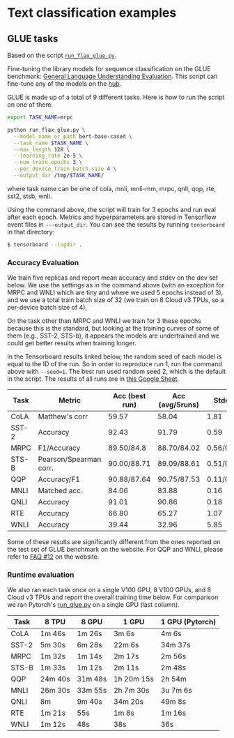 <!---
Copyright 2021 The Google Flax Team Authors and HuggingFace Team. All rights reserved.

Licensed under the Apache License, Version 2.0 (the "License");
you may not use this file except in compliance with the License.
You may obtain a copy of the License at

    http://www.apache.org/licenses/LICENSE-2.0

Unless required by applicable law or agreed to in writing, software
distributed under the License is distributed on an "AS IS" BASIS,
WITHOUT WARRANTIES OR CONDITIONS OF ANY KIND, either express or implied.
See the License for the specific language governing permissions and
limitations under the License.
-->

# Text classification examples

## GLUE tasks

Based on the script [`run_flax_glue.py`](https://github.com/huggingface/transformers/blob/master/examples/flax/text-classification/run_flax_glue.py).

Fine-tuning the library models for sequence classification on the GLUE benchmark: [General Language Understanding
Evaluation](https://gluebenchmark.com/). This script can fine-tune any of the models on the [hub](https://huggingface.co/models).

GLUE is made up of a total of 9 different tasks. Here is how to run the script on one of them:

```bash
export TASK_NAME=mrpc

python run_flax_glue.py \
  --model_name_or_path bert-base-cased \
  --task_name $TASK_NAME \
  --max_length 128 \
  --learning_rate 2e-5 \
  --num_train_epochs 3 \
  --per_device_train_batch_size 4 \
  --output_dir /tmp/$TASK_NAME/
```

where task name can be one of cola, mnli, mnli-mm, mrpc, qnli, qqp, rte, sst2, stsb, wnli.

Using the command above, the script will train for 3 epochs and run eval after each epoch. 
Metrics and hyperparameters are stored in Tensorflow event files in `---output_dir`.
You can see the results by running `tensorboard` in that directory:

```bash
$ tensorboard --logdir .
```

### Accuracy Evaluation

We train five replicas and report mean accuracy and stdev on the dev set below.
We use the settings as in the command above (with an exception for MRPC and
WNLI which are tiny and where we used 5 epochs instead of 3), and we use a total
train batch size of 32 (we train on 8 Cloud v3 TPUs, so a per-device batch size of 4),

On the task other than MRPC and WNLI we train for 3 these epochs because this is the standard,
but looking at the training curves of some of them (e.g., SST-2, STS-b), it appears the models
are undertrained and we could get better results when training longer.

In the Tensorboard results linked below, the random seed of each model is equal to the ID of the run. So in order to reproduce run 1, run the command above with `--seed=1`. The best run used random seed 2, which is the default in the script. The results of all runs are in [this Google Sheet](https://docs.google.com/spreadsheets/d/1zKL_xn32HwbxkFMxB3ftca-soTHAuBFgIhYhOhCnZ4E/edit?usp=sharing).


| Task  | Metric                       | Acc (best run) | Acc (avg/5runs) | Stdev     | Metrics                                                                  |
|-------|------------------------------|----------------|-----------------|-----------|--------------------------------------------------------------------------|
| CoLA  | Matthew's corr               | 59.57          | 58.04           | 1.81      | [tfhub.dev](https://tensorboard.dev/experiment/f4OvQpWtRq6CvddpxGBd0A/)  |
| SST-2 | Accuracy                     | 92.43          | 91.79           | 0.59      | [tfhub.dev](https://tensorboard.dev/experiment/BYFwa49MRTaLIn93DgAEtA/)  |
| MRPC  | F1/Accuracy                  | 89.50/84.8     | 88.70/84.02     | 0.56/0.48 | [tfhub.dev](https://tensorboard.dev/experiment/9ZWH5xwXRS6zEEUE4RaBhQ/)  |
| STS-B | Pearson/Spearman corr.       | 90.00/88.71    | 89.09/88.61     | 0.51/0.07 | [tfhub.dev](https://tensorboard.dev/experiment/mUlI5B9QQ0WGEJip7p3Tng/)  |
| QQP   | Accuracy/F1                  | 90.88/87.64    | 90.75/87.53     | 0.11/0.13 | [tfhub.dev](https://tensorboard.dev/experiment/pO6h75L3SvSXSWRcgljXKA/)  |
| MNLI  | Matched acc.                 | 84.06          | 83.88           | 0.16      | [tfhub.dev](https://tensorboard.dev/experiment/LKwaOH18RMuo7nJkESrpKg/)  |
| QNLI  | Accuracy                     | 91.01          | 90.86           | 0.18      | [tfhub.dev](https://tensorboard.dev/experiment/qesXxNcaQhmKxPmbw1sOoA/)  |
| RTE   | Accuracy                     | 66.80          | 65.27           | 1.07      | [tfhub.dev](https://tensorboard.dev/experiment/Z84xC0r6RjyzT4SLqiAbzQ/)  |
| WNLI  | Accuracy                     | 39.44          | 32.96           | 5.85      | [tfhub.dev](https://tensorboard.dev/experiment/gV73w9v0RIKrqVw32PZbAQ/)  |

Some of these results are significantly different from the ones reported on the test set of GLUE benchmark on the
website. For QQP and WNLI, please refer to [FAQ #12](https://gluebenchmark.com/faq) on the website.

### Runtime evaluation

We also ran each task once on a single V100 GPU, 8 V100 GPUs, and 8 Cloud v3 TPUs and report the
overall training time below. For comparison we ran Pytorch's [run_glue.py](https://github.com/huggingface/transformers/blob/master/examples/pytorch/text-classification/run_glue.py) on a single GPU (last column).


| Task  | 8 TPU   | 8 GPU   | 1 GPU      | 1 GPU (Pytorch) |
|-------|---------|---------|------------|-----------------|
| CoLA  |  1m 46s |  1m 26s | 3m 6s      | 4m 6s           |
| SST-2 |  5m 30s |  6m 28s | 22m 6s     | 34m 37s         |
| MRPC  |  1m 32s |  1m 14s | 2m 17s     | 2m 56s          |
| STS-B |  1m 33s |  1m 12s | 2m 11s     | 2m 48s          |
| QQP   | 24m 40s | 31m 48s | 1h 20m 15s | 2h 54m          |
| MNLI  | 26m 30s | 33m 55s | 2h 7m 30s  | 3u 7m 6s        |
| QNLI  |  8m     |  9m 40s | 34m 20s    | 49m 8s          |
| RTE   |  1m 21s |     55s | 1m 8s      | 1m 16s          |
| WNLI  |  1m 12s |     48s | 38s        | 36s             |
